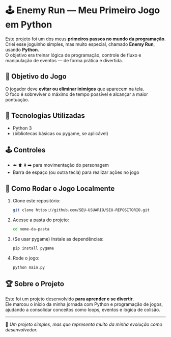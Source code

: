 # 🕹️ Enemy Run — Meu Primeiro Jogo em Python

Este projeto foi um dos meus **primeiros passos no mundo da programação**.  
Criei esse joguinho simples, mas muito especial, chamado **Enemy Run**, usando **Python**.  
O objetivo era treinar lógica de programação, controle de fluxo e manipulação de eventos — de forma prática e divertida.

## 🧭 Objetivo do Jogo
O jogador deve **evitar ou eliminar inimigos** que aparecem na tela.  
O foco é sobreviver o máximo de tempo possível e alcançar a maior pontuação.

## 🧠 Tecnologias Utilizadas
- Python 3
- (bibliotecas básicas ou pygame, se aplicável)

## 🕹️ Controles
- ⬅️ ⬆️ ⬇️ ➡️ para movimentação do personagem
- Barra de espaço (ou outra tecla) para realizar ações no jogo

## 🧰 Como Rodar o Jogo Localmente

1. Clone este repositório:
   ```bash
   git clone https://github.com/SEU-USUARIO/SEU-REPOSITORIO.git
   ```

2. Acesse a pasta do projeto:
   ```bash
   cd nome-da-pasta
   ```

3. (Se usar pygame) Instale as dependências:
   ```bash
   pip install pygame
   ```

4. Rode o jogo:
   ```bash
   python main.py
   ```

## 🏆 Sobre o Projeto
Este foi um projeto desenvolvido **para aprender e se divertir**.  
Ele marcou o início da minha jornada com Python e programação de jogos, ajudando a consolidar conceitos como loops, eventos e lógica de colisão.

---

📌 *Um projeto simples, mas que representa muito da minha evolução como desenvolvedor.*
